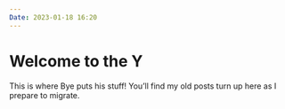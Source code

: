 ```yaml
---
Date: 2023-01-18 16:20
---
```


# Welcome to the Y

This is where Bye puts his stuff! You’ll find my old posts turn up here as I prepare to migrate. 